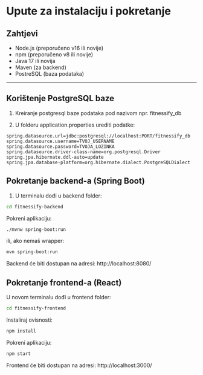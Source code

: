 # Upute za instalaciju i pokretanje

## Zahtjevi

- Node.js (preporučeno v16 ili novije)
- npm (preporučeno v8 ili novije)
- Java 17 ili novija
- Maven (za backend)
- PostreSQL (baza podataka)

---
## Korištenje PostgreSQL baze
1. Kreiranje postgresql baze podataka pod nazivom npr. fitnessify_db
   
2. U folderu application.properties urediti podatke:
   
```
spring.datasource.url=jdbc:postgresql://localhost:PORT/fitnessify_db
spring.datasource.username=TVOJ_USERNAME
spring.datasource.password=TVOJA_LOZINKA
spring.datasource.driver-class-name=org.postgresql.Driver
spring.jpa.hibernate.ddl-auto=update
spring.jpa.database-platform=org.hibernate.dialect.PostgreSQLDialect
```

## Pokretanje backend-a (Spring Boot)

1. U terminalu dođi u backend folder:
```bash
cd fitnessify-backend
```

Pokreni aplikaciju:
```bash
./mvnw spring-boot:run
```
ili, ako nemaš wrapper:
```bash
mvn spring-boot:run
```

Backend će biti dostupan na adresi: http://localhost:8080/

## Pokretanje frontend-a (React)
U novom terminalu dođi u frontend folder:
```bash
cd fitnessify-frontend
```
Instaliraj ovisnosti:
```bash
npm install
```
Pokreni aplikaciju:
```bash
npm start
```
Frontend će biti dostupan na adresi: http://localhost:3000/
